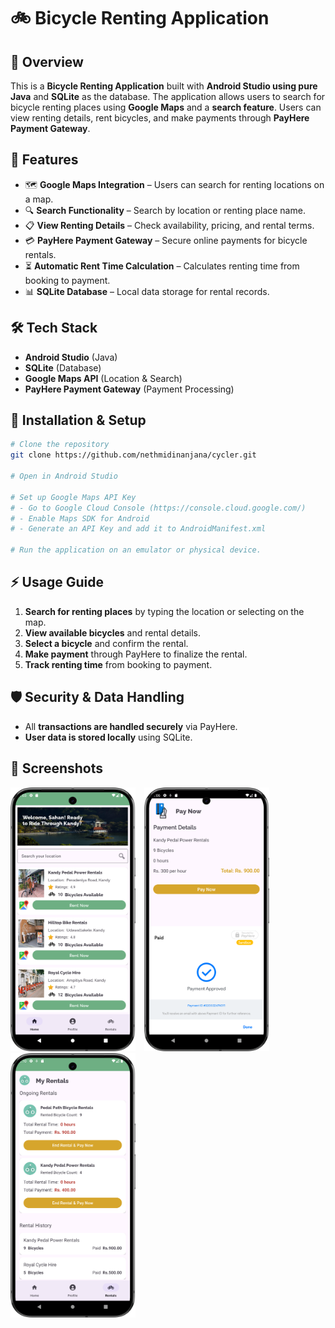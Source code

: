 # 🚲 Bicycle Renting Application

## 📌 Overview
This is a **Bicycle Renting Application** built with **Android Studio using pure Java** and **SQLite** as the database. The application allows users to search for bicycle renting places using **Google Maps** and a **search feature**. Users can view renting details, rent bicycles, and make payments through **PayHere Payment Gateway**.

## 🎯 Features
- 🗺 **Google Maps Integration** – Users can search for renting locations on a map.
- 🔍 **Search Functionality** – Search by location or renting place name.
- 📋 **View Renting Details** – Check availability, pricing, and rental terms.
- 💳 **PayHere Payment Gateway** – Secure online payments for bicycle rentals.
- ⏳ **Automatic Rent Time Calculation** – Calculates renting time from booking to payment.
- 📊 **SQLite Database** – Local data storage for rental records.

## 🛠 Tech Stack
- **Android Studio** (Java)
- **SQLite** (Database)
- **Google Maps API** (Location & Search)
- **PayHere Payment Gateway** (Payment Processing)

## 🚀 Installation & Setup
```sh
# Clone the repository
git clone https://github.com/nethmidinanjana/cycler.git

# Open in Android Studio

# Set up Google Maps API Key
# - Go to Google Cloud Console (https://console.cloud.google.com/)
# - Enable Maps SDK for Android
# - Generate an API Key and add it to AndroidManifest.xml

# Run the application on an emulator or physical device.
```

## ⚡ Usage Guide
1. **Search for renting places** by typing the location or selecting on the map.
2. **View available bicycles** and rental details.
3. **Select a bicycle** and confirm the rental.
4. **Make payment** through PayHere to finalize the rental.
5. **Track renting time** from booking to payment.

## 🛡 Security & Data Handling
- All **transactions are handled securely** via PayHere.
- **User data is stored locally** using SQLite.

## 📸 Screenshots

<img src="assets/1.png" width="200" style="display:inline; margin-right: 10px;" />
<img src="assets/2.png" width="200" style="display:inline; margin-right: 10px;" />
<img src="assets/3.png" width="200" style="display:inline;" />

